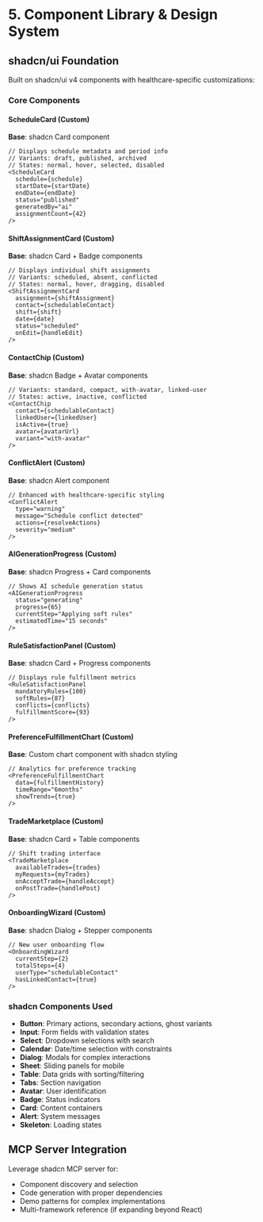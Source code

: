 # 5. Component Library & Design System

## shadcn/ui Foundation
Built on shadcn/ui v4 components with healthcare-specific customizations:

### Core Components

#### ScheduleCard (Custom)
**Base**: shadcn Card component
```tsx
// Displays schedule metadata and period info
// Variants: draft, published, archived
// States: normal, hover, selected, disabled
<ScheduleCard 
  schedule={schedule}
  startDate={startDate}
  endDate={endDate}
  status="published"
  generatedBy="ai"
  assignmentCount={42}
/>
```

#### ShiftAssignmentCard (Custom)
**Base**: shadcn Card + Badge components
```tsx
// Displays individual shift assignments
// Variants: scheduled, absent, conflicted
// States: normal, hover, dragging, disabled
<ShiftAssignmentCard 
  assignment={shiftAssignment}
  contact={schedulableContact}
  shift={shift}
  date={date}
  status="scheduled"
  onEdit={handleEdit}
/>
```

#### ContactChip (Custom)
**Base**: shadcn Badge + Avatar components
```tsx
// Variants: standard, compact, with-avatar, linked-user
// States: active, inactive, conflicted
<ContactChip 
  contact={schedulableContact}
  linkedUser={linkedUser}
  isActive={true}
  avatar={avatarUrl}
  variant="with-avatar"
/>
```

#### ConflictAlert (Custom)
**Base**: shadcn Alert component
```tsx
// Enhanced with healthcare-specific styling
<ConflictAlert 
  type="warning"
  message="Schedule conflict detected"
  actions={resolveActions}
  severity="medium"
/>
```

#### AIGenerationProgress (Custom)
**Base**: shadcn Progress + Card components
```tsx
// Shows AI schedule generation status
<AIGenerationProgress 
  status="generating"
  progress={65}
  currentStep="Applying soft rules"
  estimatedTime="15 seconds"
/>
```

#### RuleSatisfactionPanel (Custom)
**Base**: shadcn Card + Progress components
```tsx
// Displays rule fulfillment metrics
<RuleSatisfactionPanel 
  mandatoryRules={100}
  softRules={87}
  conflicts={conflicts}
  fulfillmentScore={93}
/>
```

#### PreferenceFulfillmentChart (Custom)
**Base**: Custom chart component with shadcn styling
```tsx
// Analytics for preference tracking
<PreferenceFulfillmentChart 
  data={fulfillmentHistory}
  timeRange="6months"
  showTrends={true}
/>
```

#### TradeMarketplace (Custom)
**Base**: shadcn Card + Table components
```tsx
// Shift trading interface
<TradeMarketplace 
  availableTrades={trades}
  myRequests={myTrades}
  onAcceptTrade={handleAccept}
  onPostTrade={handlePost}
/>
```

#### OnboardingWizard (Custom)
**Base**: shadcn Dialog + Stepper components
```tsx
// New user onboarding flow
<OnboardingWizard 
  currentStep={2}
  totalSteps={4}
  userType="schedulableContact"
  hasLinkedContact={true}
/>
```

### shadcn Components Used
- **Button**: Primary actions, secondary actions, ghost variants
- **Input**: Form fields with validation states
- **Select**: Dropdown selections with search
- **Calendar**: Date/time selection with constraints
- **Dialog**: Modals for complex interactions
- **Sheet**: Sliding panels for mobile
- **Table**: Data grids with sorting/filtering
- **Tabs**: Section navigation
- **Avatar**: User identification
- **Badge**: Status indicators
- **Card**: Content containers
- **Alert**: System messages
- **Skeleton**: Loading states

## MCP Server Integration
Leverage shadcn MCP server for:
- Component discovery and selection
- Code generation with proper dependencies
- Demo patterns for complex implementations
- Multi-framework reference (if expanding beyond React)
